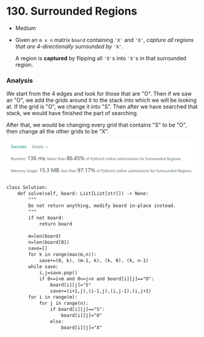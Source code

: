 # 130. Surrounded Regions

* Medium
*   Given an `m x n` matrix `board` containing `'X'` and `'O'`, _capture all regions that are 4-directionally surrounded by_ `'X'`.

    A region is **captured** by flipping all `'O'`s into `'X'`s in that surrounded region.

### Analysis&#x20;

We start from the 4 edges and look for those that are "O". Then if we saw an "O", we add the grids around it to the stack into which we will be looking at. If the grid is "O", we change it into "S". Then after we have searched that stack, we would have finished the part of searching.&#x20;

After that, we would be changing every grid that contains "S" to be "O", then change all the other grids to be "X".&#x20;

![](<../.gitbook/assets/image (26) (1) (1) (1) (1).png>)

```
class Solution:
    def solve(self, board: List[List[str]]) -> None:
        """
        Do not return anything, modify board in-place instead.
        """
        if not board:
            return board
        
        m=len(board)
        n=len(board[0])
        save=[]
        for k in range(max(m,n)):
            save+=(0, k), (m-1, k), (k, 0), (k, n-1)
        while save:
            i,j=save.pop()
            if 0<=i<m and 0<=j<n and board[i][j]=="O":
                board[i][j]="S"
                save+=(i+1,j),(i-1,j),(i,j-1),(i,j+1)
        for i in range(m):
            for j in range(n):
                if board[i][j]=="S":
                    board[i][j]="O"
                else:
                    board[i][j]="X"
```

